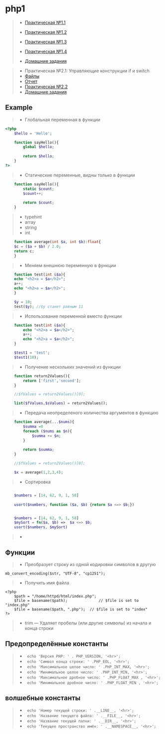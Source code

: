 # php1

>* [Практическая №1.1](https://github.com/vladimirovicp/php-course-basic/tree/lab1)
>* [Практическая №1.2](https://github.com/vladimirovicp/php-course-basic/tree/lab1.2)
>* [Практическая №1.3](https://github.com/vladimirovicp/php-course-basic/tree/lab1.3)
>* [Практическая №1.4](https://github.com/vladimirovicp/php-course-basic/tree/lab1.4)
>
> 
>* [Домашние задания](https://github.com/vladimirovicp/php-course-basic/blob/main/doc/homework1.md)

>* Практическая №2.1: Управляющие конструкции if и switch 
>  * [Файлы](https://github.com/vladimirovicp/php-course-basic/tree/lab2.1)
>  * [Отчет](https://github.com/vladimirovicp/php-course-basic/blob/lab2.1/doc/lab2.1.md) 
>* [Практическая №2.2](https://github.com/vladimirovicp/php-course-basic/tree/lab2.2)
>* [Домашние задания](https://github.com/vladimirovicp/php-course-basic/blob/main/doc/homework2.md)


## Example
>* Глобальная переменная в функции
```php
<?php
    $hello = 'Hello';

    function sayHello(){
        global $hello;
        
        return $hello;
    }
?>
```
>* Статические переменные, видны только в функции
```php
    function sayHello(){
        static $count;
        $count++;
        
        return $count;
    }
```
>* typehint
>  * array
>  * string
>  * int
```php
    function average(int $a, int $b):float{
    $c = ($a + $b) / 2.0;
    return c;
    }
```
>* Меняем внешнюю переменную в функции
```php
    function test(int &$a){
    echo "<h2>a = $a</h2>";
    a++;
    echo "<h2>a = $a</h2>";
    }

    $y = 10;
    test($y); //$y станет равным 11
```
>* Использование переменной вместо функции
```php
    function test(int &$a){
        echo "<h2>a = $a</h2>";
        a++;
        echo "<h2>a = $a</h2>";
    }

    $test1 = 'test';
    $test1(10);
```
>* Получение нескольких значений из функции
```php
    function return2Values(){
        return ['first','second'];
    }

    //$fValues = return2Values()[0];

    list($fValues,$sValues) = return2Values();
```
>* Передача неопределеного количества аргументов в функцию
```php
    function average(...$nums){
        $summa =0
        foreach ($nums as $n){
            $summa += $n;
        }
        
        return $summa;
    }

    //$fValues = return2Values()[0];

    $x = average(1,2,3,4);
```
>* Сортировка
```php

    $numbers = [14, 62, 9, 1, 58]
    
    usort($numbers, function ($a, $b) {return $a <=> $b;})
```
```php

    $numbers = [14, 62, 9, 1, 58]
    $mySort = fn($a, $b) =>  $a <=> $b;
    usort($numbers, $mySort)
```
>* 
## Функции

>* Преобразует строку из одной кодировки символов в другую
```
mb_convert_encoding($str, "UTF-8", "cp1251");
```
>* Получить имя файла
```
<?php
    $path = "/home/httpd/html/index.php";
    $file = basename($path);              // $file is set to "index.php"
    $file = basename($path, ".php");  // $file is set to "index"
?>
```
>* trim — Удаляет пробелы (или другие символы) из начала и конца строки

## Предопределённые константы
>* ``` echo 'Версия PHP: ' . PHP_VERSION, '<hr>';```
>* ``` echo 'Символ конца строки: ' .PHP_EOL, '<hr>';```
>* ``` echo 'Максимальное целое число: ' .PHP_INT_MAX, '<hr>';```
>* ``` echo 'Минимальное целое число: ' .PHP_INT_MIN, '<hr>';```
>* ``` echo 'Максимальное дробное число: ' .PHP_FLOAT_MAX , '<hr>';```
>* ``` echo 'Минимальное дробное число: ' .PHP_FLOAT_MIN , '<hr>';```

## волшебные константы
>* ``` echo 'Номер текущей строки: ' .__LINE__, '<hr>';```
>* ``` echo 'Название текущего файла: ' .__FILE__, '<hr>';```
>* ``` echo 'Название текущей папки: ' .__DIR__, '<hr>';```
>* ``` echo 'Текущее пространство имён: ' .__NAMESPACE__, '<hr>';```